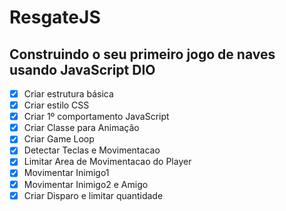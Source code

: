 # ResgateJS
## Construindo o seu primeiro jogo de naves usando JavaScript DIO

- [x] Criar estrutura básica
- [x] Criar estilo CSS
- [x] Criar 1º comportamento JavaScript 
- [x] Criar Classe para Animação 
- [x] Criar Game Loop
- [x] Detectar Teclas e Movimentacao
- [x] Limitar Area de Movimentacao do Player
- [x] Movimentar Inimigo1
- [x] Movimentar Inimigo2 e Amigo
- [x] Criar Disparo e limitar quantidade